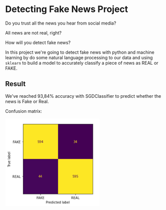 # Detecting Fake News Project
Do you trust all the news you hear from social media?

All news are not real, right?

How will you detect fake news?

In this project we're going to detect fake news with python and machine learning by do some natural language processing to our data and using `sklearn` to build a model to accurately classify a piece of news as REAL or FAKE.

## Result
We've reached 93,84% accuracy with SGDClassifier to predict whether the news is Fake or Real.

Confusion matrix:

<img src= ./conf-matrix.png width=300 >
